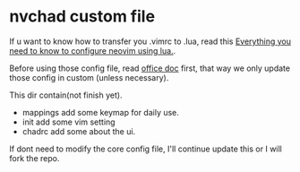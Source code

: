 # nvchad custom file

If u want to know how to transfer you .vimrc to .lua, read this [Everything you need to know to configure neovim using lua.](https://vonheikemen.github.io/devlog/tools/configuring-neovim-using-lua/).

Before using those config file, read [office doc](https://nvchad.com/docs/config/walkthrough) first, that way we only update those config in custom (unless necessary).

This dir contain(not finish yet).

- mappings add some keymap for daily use.
- init add some vim setting
- chadrc add some about the ui.

If dont need to modify the core config file, I'll continue update this or I will fork the repo.
